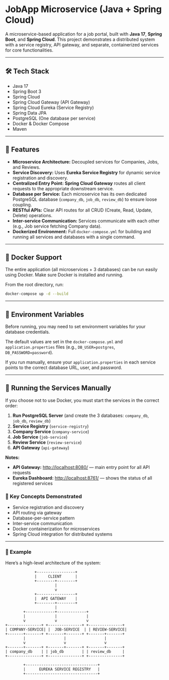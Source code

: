 # JobApp Microservice (Java + Spring Cloud)

A microservice-based application for a job portal, built with **Java 17**, **Spring Boot**, and **Spring Cloud**. This project demonstrates a distributed system with a service registry, API gateway, and separate, containerized services for core functionalities.

---

## 🛠 Tech Stack

-   Java 17
-   Spring Boot 3
-   Spring Cloud
-   Spring Cloud Gateway (API Gateway)
-   Spring Cloud Eureka (Service Registry)
-   Spring Data JPA
-   PostgreSQL (One database per service)
-   Docker & Docker Compose
-   Maven

---

## 🔐 Features

-   **Microservice Architecture:** Decoupled services for Companies, Jobs, and Reviews.
-   **Service Discovery:** Uses **Eureka Service Registry** for dynamic service registration and discovery.
-   **Centralized Entry Point:** **Spring Cloud Gateway** routes all client requests to the appropriate downstream service.
-   **Database per Service:** Each microservice has its own dedicated PostgreSQL database (`company_db`, `job_db`, `review_db`) to ensure loose coupling.
-   **RESTful APIs:** Clear API routes for all CRUD (Create, Read, Update, Delete) operations.
-   **Inter-service Communication:** Services communicate with each other (e.g., Job service fetching Company data).
-   **Dockerized Environment:** Full `docker-compose.yml` for building and running all services and databases with a single command.

---

## 🐳 Docker Support

The entire application (all microservices + 3 databases) can be run easily using Docker. Make sure Docker is installed and running.

From the root directory, run:

```bash
docker-compose up -d --build
```

---

## 🤫 Environment Variables

Before running, you may need to set environment variables for your database credentials.

The default values are set in the `docker-compose.yml` and `application.properties` files (e.g., `DB_USER=postgres`, `DB_PASSWORD=password`).

If you run manually, ensure your `application.properties` in each service points to the correct database URL, user, and password.

---

## 🚀 Running the Services Manually

If you choose not to use Docker, you must start the services in the correct order:

1. **Run PostgreSQL Server** (and create the 3 databases: `company_db`, `job_db`, `review_db`)  
2. **Service Registry** (`service-registry`)  
3. **Company Service** (`company-service`)  
4. **Job Service** (`job-service`)  
5. **Review Service** (`review-service`)  
6. **API Gateway** (`api-gateway`)  

**Notes:**  

- **API Gateway:** [http://localhost:8080/](http://localhost:8080/) — main entry point for all API requests  
- **Eureka Dashboard:** [http://localhost:8761/](http://localhost:8761/) — shows the status of all registered services

### 🧠 Key Concepts Demonstrated

- Service registration and discovery
- API routing via gateway
- Database-per-service pattern
- Inter-service communication
- Docker containerization for microservices
- Spring Cloud integration for distributed systems

---

### 📸 Example

Here’s a high-level architecture of the system:

```text
             +-----------------+
             |     CLIENT      |
             +--------+--------+
                      |
                      v
             +-----------------+
             |  API GATEWAY    |
             +--------+--------+
                      |
        +-------------+-------------+
        |             |             |
        v             v             v
+---------------+ +---------------+ +---------------+
| COMPANY-SERVICE| |  JOB-SERVICE  | | REVIEW-SERVICE|
+-------+-------+ +-------+-------+ +-------+-------+
        |                 |                 |
        v                 v                 v
+-------+-------+ +-------+-------+ +-------+-------+
| company_db    | | job_db        | | review_db     |
+---------------+ +---------------+ +---------------+

        +--------------------------------+
        |      EUREKA SERVICE REGISTRY   |
        +--------------------------------+
